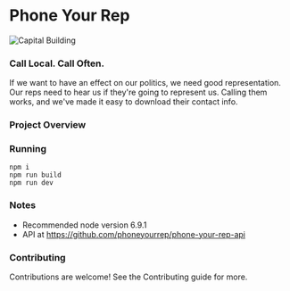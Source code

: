 # Phone Your Rep

![Capital Building](http://www.phoneyourrep.com/static/img/uscapitol.png)

### Call Local. Call Often.

If we want to have an effect on our politics, we need good representation. Our reps need to hear us if they're going to represent us.
Calling them works, and we've made it easy to download their contact info.

### Project Overview

### Running
```
npm i
npm run build
npm run dev
```

### Notes
- Recommended node version 6.9.1
- API at https://github.com/phoneyourrep/phone-your-rep-api

### Contributing
Contributions are welcome! See the Contributing guide for more.
